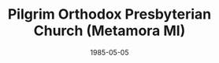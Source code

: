 ---
date: &id001 1985-05-05
end_date: null
location:
  address: 58 W. High Street
  city: Metamora
  state: MI
minister:
- end: 1988-01-01
  name: Louis Wislocki
  start: 1985-05-05
  type: Pastor
- end: 2006-01-01
  name: Peter Stazen II
  start: 1988-01-01
  type: Pastor
- end: 2010-01-01
  name: Rodney Thole
  start: 2008-01-01
  type: Pastor
- end: 2015-01-01
  name: Jason Roddy
  start: 2010-01-01
  type: Pastor
ministers:
- Louis Wislocki
- Peter Stazen II
- Rodney Thole
- Jason Roddy
name: Pilgrim Orthodox Presbyterian Church
names:
- end: null
  name: Pilgrim Orthodox Presbyterian Church
  start: 1985-05-05
origination_date: *id001
raw_data: 'MI

  Metamora


  Pilgrim Orthodox Presbyterian Church  (May 5, 1985- )

  58 W. High Street

  Pastors: Louis Wislocki, 1985-88

  Peter Stazen II, 1988-2006

  Rodney Thole, 2008-10

  Jason Roddy, 2010-15

  '
received_from: null
states:
- MI
status:
  active: true
  end_date: null
  reason: null
  received_from: null
  withdrawal_to: null
title: Pilgrim Orthodox Presbyterian Church (Metamora MI)
year_established:
- 1985

---